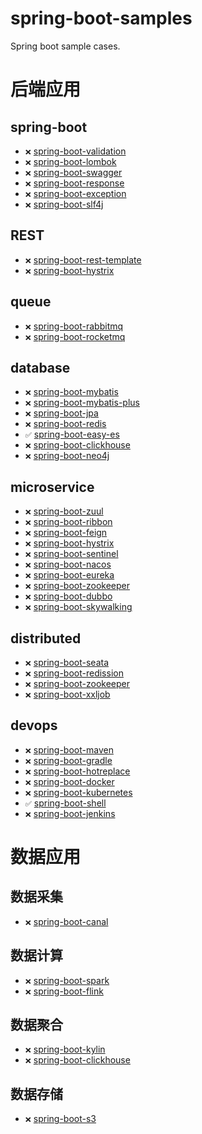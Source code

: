 # spring-boot-samples
Spring boot sample cases.

# 后端应用
## spring-boot
- `❌` [spring-boot-validation](spring-boot-validation)
- `❌` [spring-boot-lombok](spring-boot-lombok)
- `❌` [spring-boot-swagger](spring-boot-swagger)
- `❌` [spring-boot-response](spring-boot-response)
- `❌` [spring-boot-exception](spring-boot-exception)
- `❌` [spring-boot-slf4j](spring-boot-slf4j)

## REST
- `❌` [spring-boot-rest-template](spring-boot-rest-template)
- `❌` [spring-boot-hystrix](spring-boot-hystrix)

## queue
- `❌` [spring-boot-rabbitmq](spring-boot-rabbitmq)
- `❌` [spring-boot-rocketmq](spring-boot-rocketmq)

## database
- `❌` [spring-boot-mybatis](spring-boot-mybatis)
- `❌` [spring-boot-mybatis-plus](spring-boot-mybatis-plus)
- `❌` [spring-boot-jpa](spring-boot-jpa)
- `❌` [spring-boot-redis](spring-boot-redis)
- `✅` [spring-boot-easy-es](spring-boot-easy-es)
- `❌` [spring-boot-clickhouse](spring-boot-clickhouse)
- `❌` [spring-boot-neo4j](spring-boot-neo4j)

## microservice
- `❌` [spring-boot-zuul](spring-boot-zuul)
- `❌` [spring-boot-ribbon](spring-boot-ribbon)
- `❌` [spring-boot-feign](spring-boot-feign)
- `❌` [spring-boot-hystrix](spring-boot-hystrix)
- `❌` [spring-boot-sentinel](spring-boot-sentinel)
- `❌` [spring-boot-nacos](spring-boot-nacos)
- `❌` [spring-boot-eureka](spring-boot-eureka)
- `❌` [spring-boot-zookeeper](spring-boot-zookeeper)
- `❌` [spring-boot-dubbo](spring-boot-dubbo)
- `❌` [spring-boot-skywalking](spring-boot-skywalking)

## distributed
- `❌` [spring-boot-seata](spring-boot-seata)
- `❌` [spring-boot-redission](spring-boot-redission)
- `❌` [spring-boot-zookeeper](spring-boot-zookeeper)
- `❌` [spring-boot-xxljob](spring-boot-xxljob)

## devops
- `❌` [spring-boot-maven](spring-boot-maven)
- `❌` [spring-boot-gradle](spring-boot-gradle)
- `❌` [spring-boot-hotreplace](spring-boot-hotreplace)
- `❌` [spring-boot-docker](spring-boot-docker)
- `❌` [spring-boot-kubernetes](spring-boot-kubernetes)
- `✅` [spring-boot-shell](spring-boot-shell)
- `❌` [spring-boot-jenkins](spring-boot-jenkins)

# 数据应用
## 数据采集
- `❌` [spring-boot-canal](spring-boot-canal)

## 数据计算
- `❌` [spring-boot-spark](spring-boot-spark)
- `❌` [spring-boot-flink](spring-boot-flink)

## 数据聚合
- `❌` [spring-boot-kylin](spring-boot-kylin)
- `❌` [spring-boot-clickhouse](spring-boot-clickhouse)

## 数据存储
- `❌` [spring-boot-s3](spring-boot-s3)
